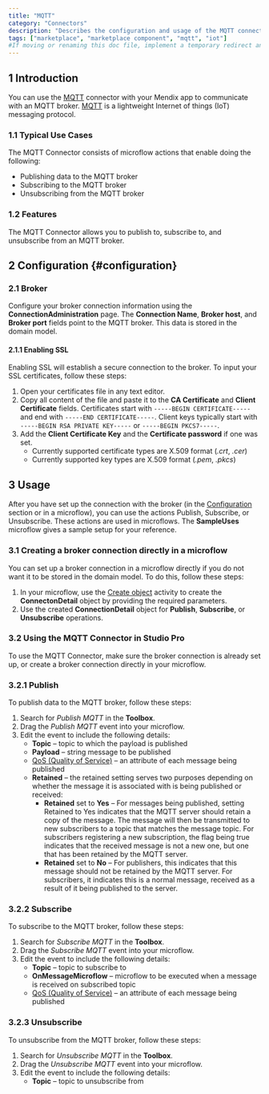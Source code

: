```yaml
---
title: "MQTT"
category: "Connectors"
description: "Describes the configuration and usage of the MQTT connector, which is available in the Mendix Marketplace."
tags: ["marketplace", "marketplace component", "mqtt", "iot"]
#If moving or renaming this doc file, implement a temporary redirect and let the respective team know they should update the URL in the product. See Mapping to Products for more details. 
---
```


## 1 Introduction

You can use the [MQTT](https://marketplace.mendix.com/link/component/119508) connector with your Mendix app to communicate with an MQTT broker. [MQTT](https://mqtt.org/) is a lightweight Internet of things (IoT) messaging protocol. 

### 1.1 Typical Use Cases

The MQTT Connector consists of microflow actions that enable doing the following:

* Publishing data to the MQTT broker
* Subscribing to the MQTT broker 
* Unsubscribing from the MQTT broker

### 1.2 Features

The MQTT Connector allows you to publish to, subscribe to, and unsubscribe from an MQTT broker.

## 2 Configuration {#configuration}

### 2.1 Broker 

Configure your broker connection information using the **ConnectionAdministration** page. The **Connection Name**, **Broker host**, and **Broker port** fields point to the MQTT broker. This data is stored in the domain model.

#### 2.1.1 Enabling SSL

Enabling SSL will establish a secure connection to the broker. To input your SSL certificates, follow these steps:

1. Open your certificates file in any text editor. 
2. Copy all content of the file and paste it to the **CA Certificate** and **Client Certificate** fields. Certificates start with `-----BEGIN CERTIFICATE-----` and end with `-----END CERTIFICATE-----`. Client keys typically start with `-----BEGIN RSA PRIVATE KEY-----` or `-----BEGIN PKCS7-----`.
3. Add the **Client Certificate Key** and the **Certificate password** if one was set.
    * Currently supported certificate types are X.509 format (*.crt*, *.cer*)
    * Currently supported key types are X.509 format (*.pem*, *.pkcs*)

## 3 Usage

After you have set up the connection with the broker (in the [Configuration](#configuration) section or in a microflow), you can use the actions Publish, Subscribe, or Unsubscribe. These actions are used in microflows. The **SampleUses** microflow gives a sample setup for your reference.

### 3.1 Creating a broker connection directly in a microflow

You can set up a broker connection in a microflow directly if you do not want it to be stored in the domain model. To do this, follow these steps:

1. In your microflow, use the [Create object](/refguide/create-object) activity to create the **ConnectonDetail** object by providing the required parameters.
2. Use the created **ConnectionDetail** object for **Publish**, **Subscribe**, or **Unsubscribe** operations.

### 3.2 Using the MQTT Connector in Studio Pro

To use the MQTT Connector, make sure the broker connection is already set up, or create a broker connection directly in your microflow.

### 3.2.1 Publish

To publish data to the MQTT broker, follow these steps:

1. Search for *Publish MQTT* in the **Toolbox**.
2. Drag the *Publish MQTT* event into your microflow.
3. Edit the event to include the following details:
    * **Topic** – topic to which the payload is published
    * **Payload** – string message to be published
    * [QoS (Quality of Service)](https://www.eclipse.org/paho/files/mqttdoc/MQTTClient/html/qos.html) – an attribute of each message being published
    * **Retained** – the retained setting serves two purposes depending on whether the message it is associated with is being published or received:
        * **Retained** set to **Yes** – For messages being published, setting Retained to Yes indicates that the MQTT server should retain a copy of the message. The message will then be transmitted to new subscribers to a topic that matches the message topic. For subscribers registering a new subscription, the flag being true indicates that the received message is not a new one, but one that has been retained by the MQTT server.
        * **Retained** set to **No** – For publishers, this indicates that this message should not be retained by the MQTT server. For subscribers, it indicates this is a normal message, received as a result of it being published to the server.

### 3.2.2 Subscribe

To subscribe to the MQTT broker, follow these steps:

1. Search for *Subscribe MQTT* in the **Toolbox**.
2. Drag the *Subscribe MQTT* event into your microflow.
3. Edit the event to include the following details:
    * **Topic** – topic to subscribe to
    * **OnMessageMicroflow** – microflow to be executed when a message is received on subscribed topic
    * [QoS (Quality of Service)](https://www.eclipse.org/paho/files/mqttdoc/MQTTClient/html/qos.html) – an attribute of each message being published

### 3.2.3 Unsubscribe

To unsubscribe from the MQTT broker, follow these steps:

1. Search for *Unsubscribe MQTT* in the **Toolbox**.
2. Drag the *Unsubscribe MQTT* event into your microflow.
3. Edit the event to include the following details:
    * **Topic** – topic to unsubscribe from
